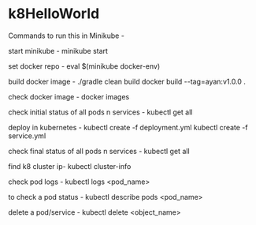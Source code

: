 # k8HelloWorld
Commands to run this in Minikube -

start minikube - 
minikube start

set docker repo - 
eval $(minikube docker-env)

build docker image - 
./gradle clean build
docker build --tag=ayan:v1.0.0 .

check docker image -
docker images

check initial status of all pods n services - 
kubectl get all

deploy in kubernetes - 
kubectl create -f deployment.yml
kubectl create -f service.yml

check final status of all pods n services - 
kubectl get all

find k8 cluster ip-
kubectl cluster-info

check pod logs - 
kubectl logs <pod_name>

to check a pod status - 
kubectl describe pods <pod_name>

delete a pod/service - 
kubectl delete <object_name>
